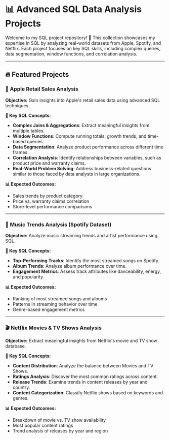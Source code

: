 # 📊 Advanced SQL Data Analysis Projects

Welcome to my SQL project repository! 🚀 This collection showcases my expertise in SQL by analyzing real-world datasets from Apple, Spotify, and Netflix. Each project focuses on key SQL skills, including complex queries, data segmentation, window functions, and correlation analysis.

---

## 🔥 Featured Projects

### 🍏 Apple Retail Sales Analysis
**Objective:** Gain insights into Apple's retail sales data using advanced SQL techniques.

**📌 Key SQL Concepts:**
- **Complex Joins & Aggregations**: Extract meaningful insights from multiple tables.
- **Window Functions**: Compute running totals, growth trends, and time-based queries.
- **Data Segmentation**: Analyze product performance across different time frames.
- **Correlation Analysis**: Identify relationships between variables, such as product price and warranty claims.
- **Real-World Problem Solving**: Address business-related questions similar to those faced by data analysts in large organizations.

**📊 Expected Outcomes:**
- Sales trends by product category
- Price vs. warranty claims correlation
- Store-level performance comparisons

---

### 🎵 Music Trends Analysis (Spotify Dataset)
**Objective:** Analyze music streaming trends and artist performance using SQL.

**📌 Key SQL Concepts:**
- **Top-Performing Tracks**: Identify the most streamed songs on Spotify.
- **Album Trends**: Analyze album performance over time.
- **Engagement Metrics**: Assess track attributes like danceability, energy, and popularity.

**📊 Expected Outcomes:**
- Ranking of most streamed songs and albums
- Patterns in streaming behavior over time
- Genre-based engagement metrics

---

### 🎬 Netflix Movies & TV Shows Analysis
**Objective:** Extract meaningful insights from Netflix's movie and TV show database.

**📌 Key SQL Concepts:**
- **Content Distribution**: Analyze the balance between Movies and TV Shows.
- **Ratings Analysis**: Discover the most common ratings across content.
- **Release Trends**: Examine trends in content releases by year and country.
- **Content Categorization**: Classify Netflix shows based on keywords and genres.

**📊 Expected Outcomes:**
- Breakdown of movie vs. TV show availability
- Most popular content ratings
- Trend analysis of releases by year and region
